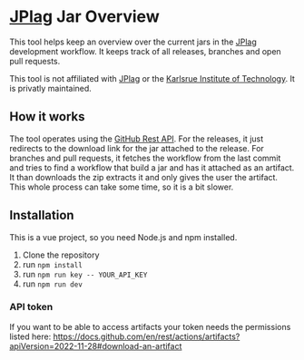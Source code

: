 # [JPlag](https://github.com/jplag/JPlag) Jar Overview

This tool helps keep an overview over the current jars in the [JPlag](https://github.com/jplag/JPlag) development workflow. It keeps track of all releases, branches and open pull requests.

This tool is not affiliated with [JPlag](https://github.com/jplag/JPlag) or the [Karlsrue Institute of Technology](https://www.kit.edu). It is privatly maintained.

## How it works
The tool operates using the [GitHub Rest API](https://docs.github.com/en/rest). 
For the releases, it just redirects to the download link for the jar attached to the release.
For branches and pull requests, it fetches the workflow from the last commit and tries to find a workflow that build a jar and has it attached as an artifact. It than downloads the zip extracts it and only gives the user the artifact. This whole process can take some time, so it is a bit slower.

## Installation
This is a vue project, so you need Node.js and npm installed.
1) Clone the repository
2) run `npm install`	
3) run `npm run key -- YOUR_API_KEY`
4) run `npm run dev`

### API token
If you want to be able to access artifacts your token needs the permissions listed here: https://docs.github.com/en/rest/actions/artifacts?apiVersion=2022-11-28#download-an-artifact
